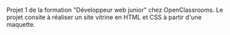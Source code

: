 Projet 1 de la formation "Développeur web junior" chez OpenClassrooms.
Le projet consite à réaliser un site vitrine en HTML et CSS à partir d'une maquette.
